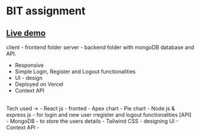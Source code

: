 # BIT assignment 

<h2><a href="https://assignment-bit.vercel.app">Live demo </a></h2> 

client - frontend folder
server - backend folder with  mongoDB database and API.
<br/>

- Responsive
- Simple Login, Register and Logout functionalities
- UI - design
- Deployed on Vercel
- Context API

<br/>
Tech used → 
  - React js - fronted
  - Apex chart - Pie chart
  - Node js & express js - for login and new user rregister and logout functionalities [API]
  - MongoDB - to store the users details
  - Tailwind CSS - designing UI
  - Context API - 
